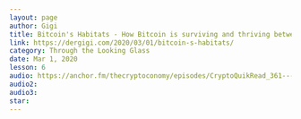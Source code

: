 ```yaml
---
layout: page
author: Gigi
title: Bitcoin's Habitats - How Bitcoin is surviving and thriving between worlds
link: https://dergigi.com/2020/03/01/bitcoin-s-habitats/
category: Through the Looking Glass
date: Mar 1, 2020
lesson: 6
audio: https://anchor.fm/thecryptoconomy/episodes/CryptoQuikRead_361---Bitcoins-Habitats-DerGigi-eb7v52/a-a1khpd8
audio2: 
audio3: 
star: 
---
```

